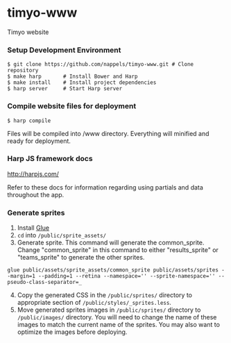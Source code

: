 # timyo-www
Timyo website

### Setup Development Environment
```
$ git clone https://github.com/nappels/timyo-www.git # Clone repository
$ make harp       # Install Bower and Harp
$ make install    # Install project dependencies
$ harp server     # Start Harp server
```

### Compile website files for deployment
```
$ harp compile
```

Files will be compiled into /www directory. Everything will minified and ready for deployment.

### Harp JS framework docs
http://harpjs.com/

Refer to these docs for information regarding using partials and data throughout the app.

### Generate sprites
1. Install [Glue](http://glue.readthedocs.io/en/latest/installation.html)
2. `cd` into `/public/sprite_assets/`
3. Generate sprite. This command will generate the common_sprite. Change "common_sprite" in this command to either "results_sprite" or "teams_sprite" to generate the other sprites.
```
glue public/assets/sprite_assets/common_sprite public/assets/sprites --margin=1 --padding=1 --retina --namespace='' --sprite-namespace='' --pseudo-class-separator=_
```
4. Copy the generated CSS in the `/public/sprites/` directory to appropriate section of `/public/styles/_sprites.less`.
5. Move generated sprites images in `/public/sprites/` directory to `/public/images/` directory. You will need to change the name of these images to match the current name of the sprites. You may also want to optimize the images before deploying.
